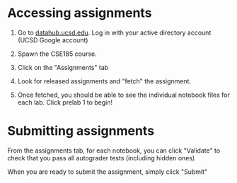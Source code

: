 # Accessing assignments

1. Go to [datahub.ucsd.edu](datahub.ucsd.edu). Log in with your active directory account (UCSD Google account)

2. Spawn the CSE185 course.

3. Click on the "Assignments" tab

4. Look for released assignments and "fetch" the assignment.

5. Once fetched, you should be able to see the individual notebook files for each lab. Click prelab 1 to begin!

# Submitting assignments

From the assignments tab, for each notebook, you can click "Validate" to check that you pass all autograder tests (including hidden ones)

When you are ready to submit the assignment, simply click "Submit"
